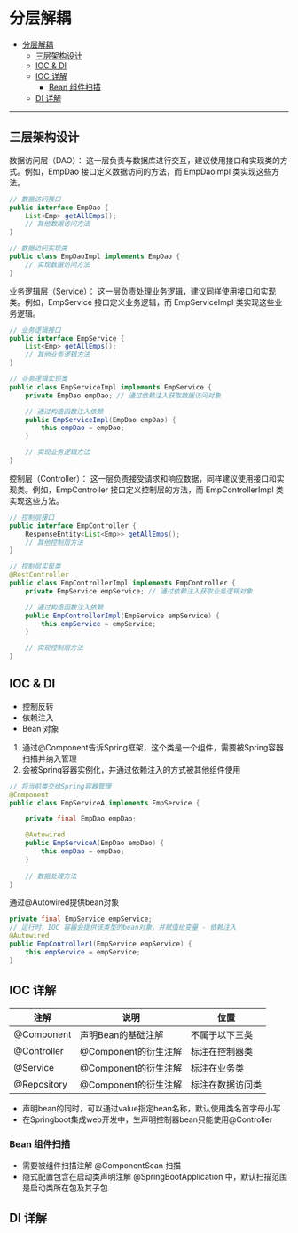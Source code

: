 # 分层解耦

- [分层解耦](#分层解耦)
  - [三层架构设计](#三层架构设计)
  - [IOC \& DI](#ioc--di)
  - [IOC 详解](#ioc-详解)
    - [Bean 组件扫描](#bean-组件扫描)
  - [DI 详解](#di-详解)

---

## 三层架构设计

数据访问层（DAO）： 这一层负责与数据库进行交互，建议使用接口和实现类的方式。例如，EmpDao 接口定义数据访问的方法，而 EmpDaoImpl 类实现这些方法。

```java
// 数据访问接口
public interface EmpDao {
    List<Emp> getAllEmps();
    // 其他数据访问方法
}

// 数据访问实现类
public class EmpDaoImpl implements EmpDao {
    // 实现数据访问方法
}
```

业务逻辑层（Service）： 这一层负责处理业务逻辑，建议同样使用接口和实现类。例如，EmpService 接口定义业务逻辑，而 EmpServiceImpl 类实现这些业务逻辑。

```java
// 业务逻辑接口
public interface EmpService {
    List<Emp> getAllEmps();
    // 其他业务逻辑方法
}

// 业务逻辑实现类
public class EmpServiceImpl implements EmpService {
    private EmpDao empDao; // 通过依赖注入获取数据访问对象

    // 通过构造函数注入依赖
    public EmpServiceImpl(EmpDao empDao) {
        this.empDao = empDao;
    }

    // 实现业务逻辑方法
}
```

控制层（Controller）： 这一层负责接受请求和响应数据，同样建议使用接口和实现类。例如，EmpController 接口定义控制层的方法，而 EmpControllerImpl 类实现这些方法。

```java
// 控制层接口
public interface EmpController {
    ResponseEntity<List<Emp>> getAllEmps();
    // 其他控制层方法
}

// 控制层实现类
@RestController
public class EmpControllerImpl implements EmpController {
    private EmpService empService; // 通过依赖注入获取业务逻辑对象

    // 通过构造函数注入依赖
    public EmpControllerImpl(EmpService empService) {
        this.empService = empService;
    }

    // 实现控制层方法
}
```

## IOC & DI

- 控制反转
- 依赖注入
- Bean 对象

1. 通过@Component告诉Spring框架，这个类是一个组件，需要被Spring容器扫描并纳入管理
2. 会被Spring容器实例化，并通过依赖注入的方式被其他组件使用

```java
// 将当前类交给Spring容器管理
@Component
public class EmpServiceA implements EmpService {

    private final EmpDao empDao;

    @Autowired
    public EmpServiceA(EmpDao empDao) {
        this.empDao = empDao;
    }
    
    // 数据处理方法
}
```

通过@Autowired提供bean对象

```java
private final EmpService empService;
// 运行时，IOC 容器会提供该类型的bean对象，并赋值给变量 - 依赖注入
@Autowired
public EmpController1(EmpService empService) {
    this.empService = empService;
}
```

## IOC 详解

| 注解 |说明 | 位置|
|--|--|--|
| @Component |声明Bean的基础注解|不属于以下三类|
| @Controller |@Component的衍生注解 |标注在控制器类|
| @Service |@Component的衍生注解 |标注在业务类|
| @Repository |@Component的衍生注解 |标注在数据访问类|

- 声明bean的同时，可以通过value指定bean名称，默认使用类名首字母小写
- 在Springboot集成web开发中，生声明控制器bean只能使用@Controller

### Bean 组件扫描

- 需要被组件扫描注解 @ComponentScan 扫描
- 隐式配置包含在启动类声明注解 @SpringBootApplication 中，默认扫描范围是启动类所在包及其子包


## DI 详解

